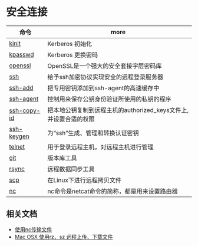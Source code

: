 # 安全连接

| 命令                                                                              | more                                                             |
| --------------------------------------------------------------------------------- | ---------------------------------------------------------------- |
| [kinit](https://web.mit.edu/kerberos/krb5-1.12/doc/user/user_commands/kinit.html) | Kerberos 初始化                                                  |
| [kpasswd](https://blog.csdn.net/xyznol/article/details/61915462)                  | Kerberos 更换密码                                                |
| [openssl](http://man.linuxde.net/openssl)                                         | OpenSSL是一个强大的安全套接字层密码库                            |
| [ssh](http://man.linuxde.net/ssh)                                                 | 给予ssh加密协议实现安全的远程登录服务器                          |
| [ssh-add](http://man.linuxde.net/ssh-add)                                         | 把专用密钥添加到ssh-agent的高速缓存中                            |
| [ssh-agent](http://man.linuxde.net/ssh-agent)                                     | 控制用来保存公钥身份验证所使用的私钥的程序                       |
| [ssh-copy-id](http://man.linuxde.net/ssh-copy-id)                                 | 把本地公钥复制到远程主机的authorized_keys文件上,并设置合适的权限 |
| [ssh-keygen](http://man.linuxde.net/ssh-keygen)                                   | 为“ssh”生成、管理和转换认证密钥                                |
| [telnet](http://man.linuxde.net/telnet)                                           | 用于登录远程主机，对远程主机进行管理                             |
| [git](http://www.ruanyifeng.com/blog/2015/12/git-cheat-sheet.html)                | 版本库工具                                                       |
| [rsync](http://man.linuxde.net/rsync)                                             | 远程数据同步工具                                                 |
| [scp](http://man.linuxde.net/scp)                                                 | 在Linux下进行远程拷贝文件                                        |
| [nc](http://man.linuxde.net/nc_netcat)                                            | nc命令是netcat命令的简称，都是用来设置路由器                     |

## 相关文档

- [使用nc传输文件](https://blog.csdn.net/huangzx3/article/details/80844439)
- [Mac OSX 使用rz、sz 远程上传、下载文件](https://www.cnblogs.com/dingdada/p/4498766.html)